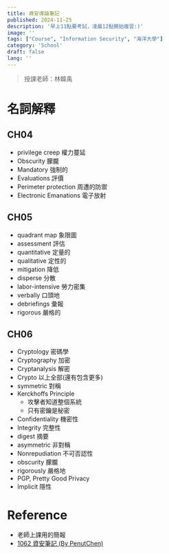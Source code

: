 ```yaml
---
title: 資安導論筆記
published: 2024-11-25
description: '早上11點要考試，凌晨12點開始複習:)'
image: ''
tags: ["Course", "Information Security", "海洋大學"]
category: 'School'
draft: false 
lang: ''
---
```


> 授課老師：林韓禹

<!-- [CH05 The Business of Security](#ch05-the-business-of-security)
* [Business Continuity Planning (BCP)](#business-continuity-planning-bcp)
* [Implementing Controls](#implementing-controls)
* [Maintaining the Plan](#maintaining-the-plan)
* [Disaster Recovery Planning](#disaster-recovery-planning)
* [Selecting the Team](#selecting-the-team)
* [Building the Plan](#building-the-plan)
* [Disaster Recover Facilities](#disaster-recover-facilities)
* [Creative Disaster Recovery](#creative-disaster-recovery)
* [Training](#training)
* [Testing](#testing)
* [Implementing The Plan](#implementing-the-plan)
* [Maintaining the Plan](#maintaining-the-plan)
* [Data Classification](#data-classification)
* [Security Clearances](#security-clearances)

# CH04 General Security Principles 
and Practices

## Common Security Principles
* Separation of Privileges Principle 分散權力原則
    * 不能讓一個人擁有造成危機的權利
* Least Privilege Principle 最小權力原則
    * 一個個體只能有達到目標的最小控制權
    * 常見違反狀況來自管理員的疏失 (administrator inattention)
    * 還有另一種常見狀況是權限蔓延 (privilege creep)
* Defense in Depth Principle 縱深防禦原則
    * 用分層方式防護
    * 從入口點開始防禦，接著集中防禦在bottleneck points
* Security through Obscurity 模糊式防禦
    * 早期基於保密來鞏固安全性
    * 已不再這麼有效，因為很多資訊變得容易取得


# CH05 The Business of Security

## Business Continuity Planning (BCP)
* Risk = Threat * Vulnerability (風險 = 威脅 * 漏洞)
* A quadrant map is a good tool for vulnerability assessment. 
    * 象限圖是用來做風險評估的好工具
    * Example![alt text](image.png)

## Implementing Controls
* 有四種方式
    * Risk Avoidance 避免
    * Risk Mitigation 降低
    * Risk Acceptance 接受
    * Risk Transference 轉移
* BCP 團隊要決定這些策略該如何應用

## Maintaining the Plan
* BCP 是一份真實存在的文件
* 環境、業務、現有技術的改變都會引發新的風險
* BCP 要能夠應對這些改變
* 所以 BCP 要定期檢查和更新

## Disaster Recovery Planning
* 遇到危機時，保障組織的運作
* 是一份恢復計畫的文件
* 目標
    * 必要時用備用設施繼續運作
    * 使用備用設施提供額外操作
    * 要先做準備，當主要設備可以運作時，該如何轉移回去

## Selecting the Team
* 確保計畫有包括組織內的重要部門和任務
* 團隊的規模取決於組織大小
* 比較大的組織，計畫和實作的團隊可以分開來
* DRP 任務是次要的，團隊成員平常還是以原本的工作為主

## Building the Plan
* 計畫必須要詳細說明
    * 每個人的職責
    * 所需要的資源 (包含金援、人力、硬體、軟體)
* 主要困難點為選擇備用設施
    * 能力越好的越貴

## Disaster Recover Facilities
* Hot site
    * 包含硬體、軟體、需要的資料
    * 要能立即接管
* Warm site
    * 包含大多數的硬體、軟體，不會即時維護資料副本
    * 要能在幾小時或幾天內接管
* Cold site
    * 包含基本的電力、通訊、支援系統
    * 沒有硬體、軟體、資料。
    * 要能在幾周或幾個月內接管

## Creative Disaster Recovery
* 有些組織可能適合用非傳統DRP
* 地理上分散的組織可能需要移動的設施
    * Ex: 拖車、移動房屋、航空運輸裝置
    * 不能將他們都放在同個地方
* Mutual assistance agreements
    * 和其他組織分攤成本
    * 要小心維護機密資料

## Training
* Initial training
    * 當人員進來之後就會做全面的培訓
* Refresher training
    * 定期訓練，以更新團隊的技術和應變準備
* 訓練的時長、頻率、規模都要根據每個人的職責客製化

## Testing
* Checklist review
    * 最簡單、最不費力的方式
    * 每個人都有一個checklist
    * 測試期間每個人都要去檢查自己的checklist
    * 可以團隊或單人完成
* Tabletop exercise
    * 測試員描述特定的災難情境
    * DRP 成員口頭演練他們在該情境的回應
    * 情境可以在測試時或提前告知
* Soft test (Parallel test)
    * DRP 成員會被告知一個災難情境，然後需要啟動恢復設施來回應
    * 恢復設施和主要設施要同時運作，不用全部運作
    * 更全面的測試，同時也是更貴的測試
* Hard test (Full-interruption test)
    * 在很罕見的任務危急情況下使用，破壞性太強太貴
    * 涉及完全轉移到備用設施，再轉回主要設施

## Implementing The Plan
* 計畫需要定義第一時間向誰回報
    * 當目睹了一個可能需要 Disaster recovery 的事件，所有員工都必須知道自己該做什麼
* 宣布災難情況的授權必須要小心分配
    * 可以不只一個人

## Maintaining the Plan
* 團隊成員、程序、工具都要與時俱進
* 團隊應該要嚴格按照 Checklist 以避免恐慌和混亂
    * Checklist 也要保持最新版本
* DRP 要利用學到的經驗彙報，持續測試和評估

## Data Classification
* 提供使用者分層敏感訊息的方式
* 提供每個級別合適保障系統
* 獲取機密資料的前提條件
    * Security clearance 安全許可
    * Need to know 知情必要性
* 政府和私人企業有相似的分類系統

## Security Clearances -->

# 名詞解釋

## CH04
* privilege creep 權力蔓延
* Obscurity 朦朧
* Mandatory 強制的
* Evaluations 評價
* Perimeter protection 周遭的防禦
* Electronic Emanations 電子放射

## CH05
* quadrant map 象限圖
* assessment 評估
* quantitative 定量的
* qualitative 定性的
* mitigation 降低
* disperse 分散
* labor-intensive 勞力密集
* verbally 口頭地
* debriefings 彙報
* rigorous 嚴格的

## CH06
* Cryptology 密碼學
* Cryptography 加密
* Cryptanalysis 解密
* Crypto 以上全部(還有包含更多)
* symmetric 對稱
* Kerckhoffs Principle
    * 攻擊者知道整個系統
    * 只有密鑰是秘密
* Confidentiality 機密性
* Integrity 完整性
* digest 摘要
* asymmetric 非對稱
* Nonrepudiation 不可否認性
* obscurity 朦朧
* rigorously 嚴格地
* PGP, Pretty Good Privacy
* Implicit 隱性

# Reference
* 老師上課用的簡報
* [1062 資安筆記 (By PenutChen) ](https://hackmd.io/@PenutChen/rJ85P4MCN)